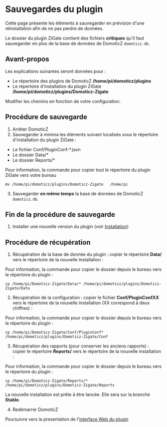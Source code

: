 # Sauvegardes du plugin

Cette page présente les éléments à sauvegarder en prévision d'une réinstallation afin de ne pas perdre de données.


Le dossier du plugin ZiGate contient des fichiers __critiques__ qu'il faut sauvegarder en plus de la base de données de DomoticZ `domoticz.db`.

## Avant-propos

Les explications suivantes seront données pour :

* Le répertoire des plugins de DomoticZ __/home/pi/domoticz/plugins__
* Le répertoire d'installation du plugin ZiGate __/home/pi/domoticz/plugins/Domoticz-Zigate__

Modifier les chemins en fonction de votre configuration.


## Procédure de sauvegarde

1. Arrêter DomoticZ
2. Sauvegarder à minima les éléments suivant localisés sous le répertoire d'installation du plugin ZiGate :

* Le fichier  Conf/PluginConf-*.json
* Le dossier  Data/*
* Le dossier  Reports/*

Pour information, la commande pour copier tout le répertoire du plugin ZiGate vers votre bureau
```
mv /home/pi/domoticz/plugins/Domoticz-Zigate   /home/pi
```

3. Sauvegarder __en même temps__ la base de données de DomoticZ `domoticz.db`.


## Fin de la procédure de sauvegarde

1. Installer une nouvelle version du plugin (voir [Installation](Installation.md))

## Procédure de récupération

1. Récupération de la base de donnée du plugin : copier le répertoire __Data/__ vers le répertoire de la nouvelle installation :

Pour information, la commande pour copier le dossier depuis le bureau vers le répertoire du plugin :
```
cp /home/pi/Domoticz-Zigate/Data/* /home/pi/domoticz/plugins/Domoticz-Zigate/Data
```


2. Récupération de la configuration : copier le fichier __Conf/PluginConfXX__ vers le répertoire de la nouvelle installation (XX correspond à deux chiffres) :

  Pour information, la commande pour copier le dossier depuis le bureau vers le répertoire du plugin :
 ```
 cp /home/pi/Domoticz-Zigate/Conf/PluginConf* /home/pi/domoticz/plugins/Domoticz-Zigate/Conf
 ```


3. Récupération des rapports (pour conserver les anciens rapports) : copier le répertoire __Reports/__ vers le répertoire de la nouvelle installation :


Pour information, la commande pour copier le dossier depuis le bureau vers le répertoire du plugin :
```
cp /home/pi/Domoticz-Zigate/Reports/* /home/pi/domoticz/plugins/Domoticz-Zigate/Reports
```

 La nouvelle installation est prête à être lancée. Elle sera sur la branche __Stable__.


4. Redémarrer DomoticZ

Poursuivre vers la presentation de l'[interface Web du plugin](./Home.md#linterface-web-du-plugin)
